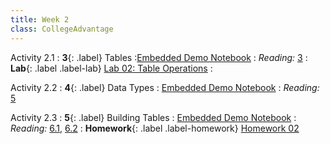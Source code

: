 ```yaml
---
title: Week 2
class: CollegeAdvantage
---
```


Activity 2.1
: **3**{: .label} Tables
:[Embedded Demo Notebook](https://inclusionbridgedshub.com/hub/user-redirect/git-pull?repo=https%3A%2F%2Fgithub.com%2FInclusion-Bridge%2F2023-DS-College-Advanatge&branch=main&urlpath=tree%2F2023-DS-College-Advanatge%2Flec+notebooks%2Flec03.ipynb)
: _Reading:_ [3](https://inferentialthinking.com/chapters/03/programming-in-python.html)
: **Lab**{: .label .label-lab} [Lab 02: Table Operations](https://inclusionbridgedshub.com/hub/user-redirect/git-pull?repo=https%3A%2F%2Fgithub.com%2FInclusion-Bridge%2F2023-DS-College-Advanatge&branch=main&urlpath=tree%2F2023-DS-College-Advanatge%2Fmaterials%2Flab02%2Fstudent%2Flab02.ipynb)
: <!--[Lab 02 Worksheet](#)-->

Activity 2.2
: **4**{: .label} Data Types
: [Embedded Demo Notebook](https://inclusionbridgedshub.com/hub/user-redirect/git-pull?repo=https%3A%2F%2Fgithub.com%2FInclusion-Bridge%2F2023-DS-College-Advanatge&branch=main&urlpath=tree%2F2023-DS-College-Advanatge%2Flec+notebooks%2Flec04.ipynb)
: _Reading:_ [5](https://inferentialthinking.com/chapters/05/Sequences.html)

Activity 2.3
: **5**{: .label} Building Tables
: [Embedded Demo Notebook](https://inclusionbridgedshub.com/hub/user-redirect/git-pull?repo=https%3A%2F%2Fgithub.com%2FInclusion-Bridge%2F2023-DS-College-Advanatge&branch=main&urlpath=tree%2F2023-DS-College-Advanatge%2Flec+notebooks%2Flec05.ipynb)
: _Reading:_ [6.1](https://inferentialthinking.com/chapters/06/1/Sorting_Rows.html), [6.2](https://inferentialthinking.com/chapters/06/2/Selecting_Rows.html)
: **Homework**{: .label .label-homework} [Homework 02](https://inclusionbridgedshub.com/hub/user-redirect/git-pull?repo=https%3A%2F%2Fgithub.com%2FInclusion-Bridge%2F2023-DS-College-Advanatge&branch=main&urlpath=tree%2F2023-DS-College-Advanatge%2Fmaterials%2Fhw02%2Fstudent%2Fhw02.ipynb)
